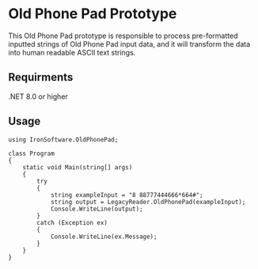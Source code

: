 # Old Phone Pad Prototype

This Old Phone Pad prototype is responsible to process pre-formatted inputted strings of Old Phone Pad input data,
and it will transform the data into human readable ASCII text strings.

## Requirments

.NET 8.0 or higher

## Usage

```
using IronSoftware.OldPhonePad;

class Program
{
    static void Main(string[] args)
    {
        try
        {
            string exampleInput = "8 88777444666*664#";
            string output = LegacyReader.OldPhonePad(exampleInput);
            Console.WriteLine(output);
        }
        catch (Exception ex)
        {
            Console.WriteLine(ex.Message);
        }
    }
}

```